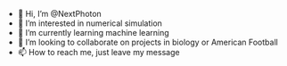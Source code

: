 - 👋 Hi, I’m @NextPhoton
- 👀 I’m interested in numerical simulation 
- 🌱 I’m currently learning machine learning
- 💞️ I’m looking to collaborate on projects in biology or American Football 
- 📫 How to reach me, just leave my message

<!---
NextPhoton/NextPhoton is a ✨ special ✨ repository because its `README.md` (this file) appears on your GitHub profile.
You can click the Preview link to take a look at your changes.
--->
